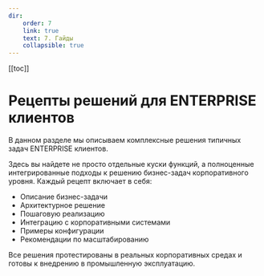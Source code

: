 ```yaml
---
dir:
    order: 7
    link: true
    text: 7. Гайды
    collapsible: true
---
```


[[toc]]

# Рецепты решений для ENTERPRISE клиентов

В данном разделе мы описываем комплексные решения типичных задач ENTERPRISE клиентов.

Здесь вы найдете не просто отдельные куски функций, а полноценные интегрированные подходы к решению бизнес-задач корпоративного уровня. Каждый рецепт включает в себя:

-   Описание бизнес-задачи
-   Архитектурное решение
-   Пошаговую реализацию
-   Интеграцию с корпоративными системами
-   Примеры конфигурации
-   Рекомендации по масштабированию

Все решения протестированы в реальных корпоративных средах и готовы к внедрению в промышленную эксплуатацию.
